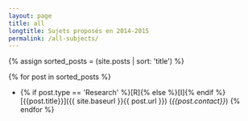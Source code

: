 ```yaml
---
layout: page
title: all
longtitle: Sujets proposés en 2014-2015
permalink: /all-subjects/
---
```

{% assign sorted_posts = (site.posts | sort: 'title') %}

{% for post in sorted_posts %}
  * {% if post.type == 'Research' %}[R]{% else %}[I]{% endif %} [{{post.title}}]({{ site.baseurl }}{{ post.url }}) (*{{post.contact}}*)
{% endfor %}